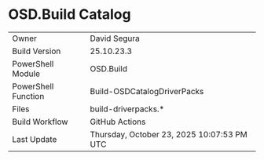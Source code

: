 ﻿# OSD.Build Catalog

| | |
|-|-|
| Owner | David Segura |
| Build Version | 25.10.23.3 |
| PowerShell Module | OSD.Build |
| PowerShell Function | Build-OSDCatalogDriverPacks |
| Files | build-driverpacks.* |
| Build Workflow | GitHub Actions |
| Last Update | Thursday, October 23, 2025 10:07:53 PM UTC |
